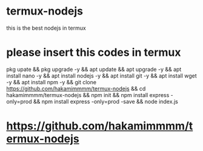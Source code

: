 # termux-nodejs
this is the best nodejs in termux

# please insert this codes in termux 

pkg upate && pkg upgrade -y &&
apt update && apt upgrade -y &&
apt install nano -y &&
apt install nodejs -y &&
apt install git -y &&
apt install wget -y &&
apt install npm -y &&
git clone https://github.com/hakamimmmm/termux-nodejs &&
cd hakamimmmm/termux-nodejs &&
npm init &&
npm install express -only=prod &&
npm install express -only=prod -save &&
node index.js


# https://github.com/hakamimmmm/termux-nodejs
